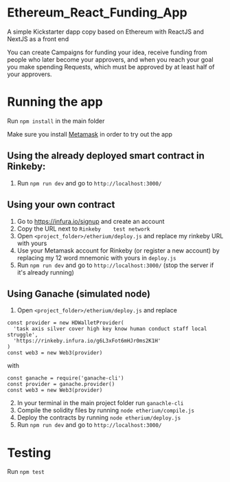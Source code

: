 # Etherеum_React_Funding_App
A simple Kickstarter dapp copy based on Etherеum with ReactJS and NextJS as a front end

You can create Campaigns for funding your idea, receive funding from people who later become your approvers, 
and when you reach your goal you make spending Requests, which must be approved by at least half of your approvers.


# Running the app

Run `npm install` in the main folder

Make sure you install [Metamask](https://metamask.io/) in order to try out the app

## Using the already deployed smart contract in Rinkeby: 

1. Run `npm run dev` and go to `http://localhost:3000/` 

## Using your own contract

1. Go to https://infura.io/signup and create an account
2. Copy the URL next to `Rinkeby	test network`
3. Open `<project_folder>/etherium/deploy.js` and replace my rinkeby URL with yours
4. Use your Metamask account for Rinkeby (or register a new account) by replacing my 12 word mnemonic with yours in `deploy.js`
5. Run `npm run dev` and go to `http://localhost:3000/` (stop the server if it's already running)

## Using Ganache (simulated node)

1. Open `<project_folder>/etherium/deploy.js` and replace 

```
const provider = new HDWalletProvider(
  'task axis silver cover high key know human conduct staff local struggle',
  'https://rinkeby.infura.io/g6L3xFot6mHJr0ms2K1H'
)
const web3 = new Web3(provider)
```

with

```
const ganache = require('ganache-cli')
const provider = ganache.provider()
const web3 = new Web3(provider)
```

2. In your terminal in the main project folder run `ganachle-cli`
3. Compile the solidity files by running `node etherium/compile.js` 
4. Deploy the contracts by running `node etherium/deploy.js` 
5. Run `npm run dev` and go to `http://localhost:3000/`

# Testing

Run `npm test`
